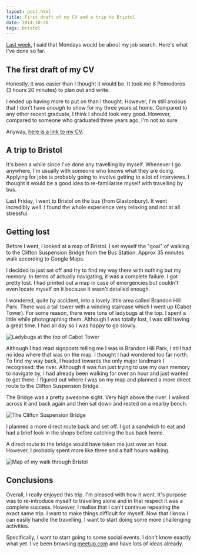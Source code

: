 ```yaml
---
layout: post.html
title: First draft of my CV and a trip to Bristol
date: 2014-10-20
tags: bristol
---
```


[Last week](/two-months-of-blogging/), I said that Mondays would be about my job search. Here's what I've done so far.

<!--more-->

## The first draft of my CV

Honestly, it was easier than I thought it would be. It took me 8 Pomodoros (3 hours 20 minutes) to plan out and write. 

I ended up having more to put on than I thought. However, I'm still anxious that I don't have *enough* to show for my three years at home. Compared to any other recent graduate, I think I should look very good. However, compared to someone who graduated three years ago, I'm not so sure. 

Anyway, [here is a link to my CV](/cv/).

## A trip to Bristol

It's been a while since I've done any travelling by myself. Whenever I go anywhere, I'm usually with someone who knows what they are doing. Applying for jobs is probably going to involve getting to a lot of interviews. I thought it would be a good idea to re-familiarise myself with travelling by bus. 

Last Friday, I went to Bristol on the bus (from Glastonbury). It went incredibly well. I found the whole experience very relaxing and not at all stressful. 

## Getting lost

Before I went, I looked at a map of Bristol. I set myself the "goal" of walking to the Clifton Suspension Bridge from the Bus Station. Approx 35 minutes walk according to Google Maps. 

I decided to just set off and try to find my way there with nothing but my memory. In terms of actually navigating, it was a complete failure. I got pretty lost. I had printed out a map in case of emergencies but couldn't even locate myself on it because it wasn't detailed enough. 

I wondered, quite by accident, into a lovely little area called Brandon Hill Park. There was a tall tower with a winding staircase which I went up (Cabot Tower). For some reason, there were tons of ladybugs at the top. I spent a little while photographing them. Although I was totally lost, I was still having a great time. I had all day so I was happy to go slowly. 

![Ladybugs at the top of Cabot Tower](/images/first-draft-of-my-cv-and-a-trip-to-bristol/ladybugs-cabot-tower.jpg)

Although I had read signposts telling me I was in Brandon Hill Park, I still had no idea where that was on the map. I thought I had wondered too far north. To find my way back, I headed towards the only major landmark I recognised: the river. Although it was fun just trying to use my own memory to navigate by, I had already been walking for over an hour and just wanted to get there. I figured out where I was on my map and planned a more direct route to the Clifton Suspension Bridge.

The Bridge was a pretty awesome sight. Very high above the river. I walked across it and back again and then sat down and rested on a nearby bench.

![The Clifton Suspension Bridge](/images/first-draft-of-my-cv-and-a-trip-to-bristol/clifton-suspension-bridge.jpg)

I planned a more direct route back and set off. I got a sandwich to eat and had a brief look in the shops before catching the bus back home. 

A direct route to the bridge would have taken me just over an hour. However, I probably spent more like three and a half hours walking. 

![Map of my walk through Bristol](/images/first-draft-of-my-cv-and-a-trip-to-bristol/bristol-map-walk.jpg)

## Conclusions

Overall, I really enjoyed this trip. I'm pleased with how it went. It's purpose was to re-introduce myself to travelling alone and in that respect it was a complete success. However, I realise that I can't continue repeating the exact same trip. I want to make things difficult for myself. Now that I know I can easily handle the travelling, I want to start doing some more challenging activities. 

Specifically, I want to start going to some social events. I don't know exactly what yet. I've been browsing [meetup.com](http://www.meetup.com/) and have lots of ideas already. 
